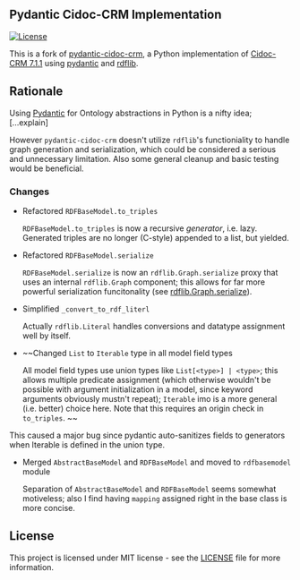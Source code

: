## Pydantic Cidoc-CRM Implementation
[![License](https://img.shields.io/github/license/jonasengelmann/pydantic-cidoc-crm)](LICENSE)

This is a fork of [pydantic-cidoc-crm](https://github.com/jonasengelmann/pydantic-cidoc-crm), a Python implementation of [Cidoc-CRM 7.1.1](https://doi.org/10.26225/FDZH-X261) using [pydantic](https://pydantic-docs.helpmanual.io/) and [rdflib](https://rdflib.readthedocs.io/).

## Rationale

Using [Pydantic](https://docs.pydantic.dev/latest/) for Ontology abstractions in Python is a nifty idea; [...explain]

However `pydantic-cidoc-crm` doesn't utilize `rdflib`'s functioniality to handle graph generation and serialization, which could be considered a serious and unnecessary limitation. 
Also some general cleanup and basic testing would be beneficial.
  
### Changes

* Refactored `RDFBaseModel.to_triples`

    `RDFBaseModel.to_triples` is now a recursive *generator*, i.e. lazy. Generated triples are no longer (C-style) appended to a list, but yielded.
	
* Refactored `RDFBaseModel.serialize`

    `RDFBaseModel.serialize` is now an `rdflib.Graph.serialize` proxy that uses an internal `rdflib.Graph` component; this allows for far more powerful serialization funcitonality (see [rdflib.Graph.serialize](https://rdflib.readthedocs.io/en/stable/apidocs/rdflib.html#rdflib.graph.Graph.serialize)).
	
* Simplified `_convert_to_rdf_literl`

    Actually `rdflib.Literal` handles conversions and datatype assignment well by itself.
	
* ~~Changed `List` to `Iterable` type in all model field types

	All model field types use union types like `List[<type>] | <type>`; this allows multiple predicate assignment (which otherwise wouldn't be possible with argument initialization in a model, since keyword arguments obviously mustn't repeat); `Iterable` imo is a more general (i.e. better) choice here.
Note that this requires an origin check in `to_triples`. ~~

This caused a major bug since pydantic auto-sanitizes fields to generators when Iterable is defined in the union type.
	
* Merged `AbstractBaseModel` and `RDFBaseModel` and moved to `rdfbasemodel` module

    Separation of `AbstractBaseModel` and `RDFBaseModel` seems somewhat motiveless; also I find having `mapping` assigned right in the base class is more concise.


## License

This project is licensed under MIT license - see the [LICENSE](LICENSE) file for more information.
